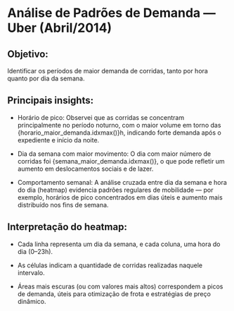 # Análise de Padrões de Demanda — Uber (Abril/2014)


## Objetivo:
Identificar os períodos de maior demanda de corridas, tanto por hora quanto por dia da semana.

## Principais insights:

- Horário de pico: Observei que as corridas se concentram principalmente no período noturno, com o maior volume em torno das {horario_maior_demanda.idxmax()}h, indicando forte demanda após o expediente e início da noite.

- Dia da semana com maior movimento: O dia com maior número de corridas foi {semana_maior_demanda.idxmax()}, o que pode refletir um aumento em deslocamentos sociais e de lazer.

- Comportamento semanal: A análise cruzada entre dia da semana e hora do dia (heatmap) evidencia padrões regulares de mobilidade — por exemplo, horários de pico concentrados em dias úteis e aumento mais distribuído nos fins de semana.

## Interpretação do heatmap:

- Cada linha representa um dia da semana, e cada coluna, uma hora do dia (0–23h).

- As células indicam a quantidade de corridas realizadas naquele intervalo.

- Áreas mais escuras (ou com valores mais altos) correspondem a picos de demanda, úteis para otimização de frota e estratégias de preço dinâmico.
